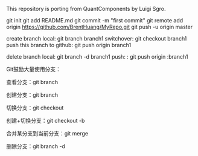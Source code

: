 This repository is porting from QuantComponents by Luigi Sgro.

git init
git add README.md
git commit -m "first commit"
git remote add origin https://github.com/BrentHuang/MyRepo.git
git push -u origin master


create branch local: git branch branch1
switchover: git checkout branch1
push this branch to github: git push origin branch1

delete branch local: git branch -d branch1
push:              : git push origin :branch1



Git鼓励大量使用分支：

查看分支：git branch

创建分支：git branch <name>

切换分支：git checkout <name>

创建+切换分支：git checkout -b <name>

合并某分支到当前分支：git merge <name>

删除分支：git branch -d <name>

